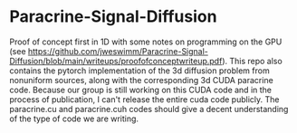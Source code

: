 # Paracrine-Signal-Diffusion
Proof of concept first in 1D with some notes on programming on the GPU (see https://github.com/jweswimm/Paracrine-Signal-Diffusion/blob/main/writeups/proofofconceptwriteup.pdf). This repo also contains the pytorch implementation of the 3d diffusion problem from nonuniform sources, along with the corresponding 3d CUDA paracrine code. Because our group is still working on this CUDA code and in the process of publication, I can't release the entire cuda code publicly. The paracrine.cu and paracrine.cuh codes should give a decent understanding of the type of code we are writing. 
